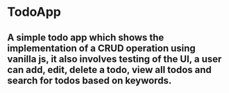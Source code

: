 # TodoApp

## A simple todo app which shows the implementation of a CRUD operation using vanilla js, it also involves testing of the UI, a user can add, edit, delete a todo, view all todos and search for todos based on keywords.
